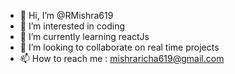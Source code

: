 - 👋 Hi, I’m @RMishra619
- 👀 I’m interested in coding
- 🌱 I’m currently learning reactJs
- 💞️ I’m looking to collaborate on real time projects
- 📫 How to reach me : mishraricha619@gmail.com

<!---
RMishra619/RMishra619 is a ✨ special ✨ repository because its `README.md` (this file) appears on your GitHub profile.
You can click the Preview link to take a look at your changes.
--->
